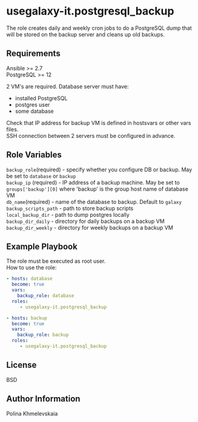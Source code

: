 usegalaxy-it.postgresql_backup
=========
The role creates daily and weekly cron jobs to do a PostgreSQL dump that will be stored on the backup server and cleans up old backups.  

Requirements
------------

Ansible >= 2.7  
PostgreSQL >= 12  
 
2 VM's are required. Database server must have:  
- installed PostgreSQL  
- postgres user  
- some database  

Check that IP address for backup VM is defined in hostsvars or other vars files.  
SSH connection between 2 servers must be configured in advance.  

Role Variables
--------------
`backup_role`(required) - specify whether you configure DB or backup. May be set to `database` or `backup`  
`backup_ip` (required) - IP address of a backup machine. May be set to `groups['backup'][0]`  where 'backup' is the group host name of database VM    
`db_name`(required) - name of the database to backup. Default to `galaxy`  
`backup_scripts_path` - path to store backup scripts  
`local_backup_dir` - path to dump postgres locally  
`backup_dir_daily` - directory for daily backups on a backup VM  
`backup_dir_weekly` - directory for weekly backups on a backup VM  


Example Playbook
----------------

The role must be executed as root user.  
How to use the role:
```yaml
- hosts: database
  become: true
  vars: 
    backup_role: database
  roles:
     - usegalaxy-it.postgresql_backup

- hosts: backup
  become: true
  vars: 
    backup_role: backup
  roles:
     - usegalaxy-it.postgresql_backup
```

License
-------

BSD

Author Information
------------------

Polina Khmelevskaia
